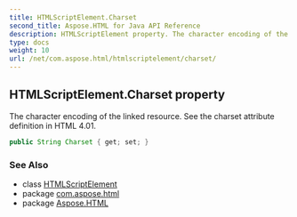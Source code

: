 ```yaml
---
title: HTMLScriptElement.Charset
second_title: Aspose.HTML for Java API Reference
description: HTMLScriptElement property. The character encoding of the linked resource. See the charset attribute definition in HTML 4.01
type: docs
weight: 10
url: /net/com.aspose.html/htmlscriptelement/charset/
---
```

## HTMLScriptElement.Charset property

The character encoding of the linked resource. See the charset attribute definition in HTML 4.01.

```java
public String Charset { get; set; }
```

### See Also

* class [HTMLScriptElement](../)
* package [com.aspose.html](../../htmlscriptelement/)
* package [Aspose.HTML](../../../)
